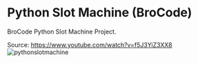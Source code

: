 # Python Slot Machine (BroCode)
BroCode Python Slot Machine Project.

Source: https://www.youtube.com/watch?v=f5J3YiZ3XX8
![pythonslotmachine](https://github.com/user-attachments/assets/3729823e-b24a-4452-85df-033f6982e1ee)
